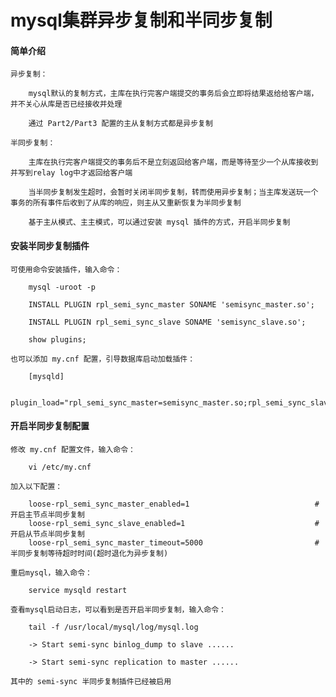 
# mysql集群异步复制和半同步复制

#### 简单介绍

	异步复制：
		
		mysql默认的复制方式，主库在执行完客户端提交的事务后会立即将结果返给给客户端，并不关心从库是否已经接收并处理
		
		通过 Part2/Part3 配置的主从复制方式都是异步复制
		
	半同步复制：
		
		主库在执行完客户端提交的事务后不是立刻返回给客户端，而是等待至少一个从库接收到并写到relay log中才返回给客户端
		
		当半同步复制发生超时，会暂时关闭半同步复制，转而使用异步复制；当主库发送玩一个事务的所有事件后收到了从库的响应，则主从又重新恢复为半同步复制
		
		基于主从模式、主主模式，可以通过安装 mysql 插件的方式，开启半同步复制

#### 安装半同步复制插件
		
	可使用命令安装插件，输入命令：
		
		mysql -uroot -p
		
		INSTALL PLUGIN rpl_semi_sync_master SONAME 'semisync_master.so';
		
		INSTALL PLUGIN rpl_semi_sync_slave SONAME 'semisync_slave.so';
		
		show plugins;
	
	也可以添加 my.cnf 配置，引导数据库启动加载插件：
		
		[mysqld]
		
		plugin_load="rpl_semi_sync_master=semisync_master.so;rpl_semi_sync_slave=semisync_slave.so"
	
#### 开启半同步复制配置

	修改 my.cnf 配置文件，输入命令：
		
		vi /etc/my.cnf
	
	加入以下配置：
		
		loose-rpl_semi_sync_master_enabled=1                            #开启主节点半同步复制
		loose-rpl_semi_sync_slave_enabled=1                             #开启从节点半同步复制
		loose-rpl_semi_sync_master_timeout=5000                         #半同步复制等待超时时间(超时退化为异步复制)
	
	重启mysql，输入命令：
	
		service mysqld restart
	
	查看mysql启动日志，可以看到是否开启半同步复制，输入命令：
		
		tail -f /usr/local/mysql/log/mysql.log
		
		-> Start semi-sync binlog_dump to slave ......
		
		-> Start semi-sync replication to master ......
	
	其中的 semi-sync 半同步复制插件已经被启用


